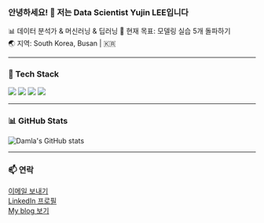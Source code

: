 ### 안녕하세요! 👋 저는 Data Scientist Yujin LEE입니다

📊 데이터 분석가 & 머신러닝 & 딥러닝 
🎯 현재 목표: 모델링 실습 5개 돌파하기  
🌏 지역: South Korea, Busan | 🇰🇷  

---

### 🔧 Tech Stack

<img src="https://img.shields.io/badge/Python-3776AB?style=flat&logo=python&logoColor=white"/> <img src="https://img.shields.io/badge/Jupyter-F37626?style=flat&logo=jupyter&logoColor=white"/> <img src="https://img.shields.io/badge/GitHub-181717?style=flat&logo=github&logoColor=white"/> <img src="https://img.shields.io/badge/SQL-4479A1?style=flat&logo=postgresql&logoColor=white"/>  

---

### 📊 GitHub Stats
![Damla's GitHub stats](https://github-readme-stats.vercel.app/api?username=damlaLEE&show_icons=true&theme=dark)

---

### 📫 연락
[이메일 보내기](mailto:ds5ego03@gmail.com)  
[LinkedIn 프로필](https://www.linkedin.com/in/yujin-lee-75033a195/)  
[My blog 보기](https://dataanalysis-yujin-lee.tistory.com/)  
